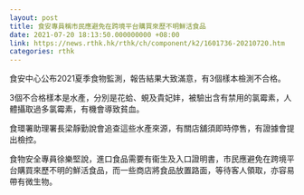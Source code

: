 ```yaml
---
layout: post
title: 食安專員稱市民應避免在跨境平台購買來歷不明鮮活食品
date: 2021-07-20 18:13:50.000000000 +08:00
link: https://news.rthk.hk/rthk/ch/component/k2/1601736-20210720.htm
categories: rthk
---
```


食安中心公布2021夏季食物監測，報告結果大致滿意，有3個樣本檢測不合格。

3個不合格樣本是水產，分別是花蛤、蜆及貴妃妦，被驗出含有禁用的氯霉素，人體攝取過多氯霉素，有機會導致貧血。

食環署助理署長梁靜勤說會追查這些水產來源，有關店舖須即時停售，有證據會提出檢控。

食物安全專員徐樂堅說，進口食品需要有衞生及入口證明書，市民應避免在跨境平台購買來歷不明的鮮活食品，而一些商店將食品放置路面，等待客人領取，亦容易帶有微生物。
